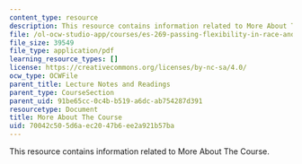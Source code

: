 ```yaml
---
content_type: resource
description: This resource contains information related to More About The Course.
file: /ol-ocw-studio-app/courses/es-269-passing-flexibility-in-race-and-gender-spring-2009/70042c505d6aec2047b6ee2a921b57ba_MITES_269S09_lec1_Class1.pdf
file_size: 39549
file_type: application/pdf
learning_resource_types: []
license: https://creativecommons.org/licenses/by-nc-sa/4.0/
ocw_type: OCWFile
parent_title: Lecture Notes and Readings
parent_type: CourseSection
parent_uid: 91be65cc-0c4b-b519-a6dc-ab754287d391
resourcetype: Document
title: More About The Course
uid: 70042c50-5d6a-ec20-47b6-ee2a921b57ba
---
```

This resource contains information related to More About The Course.